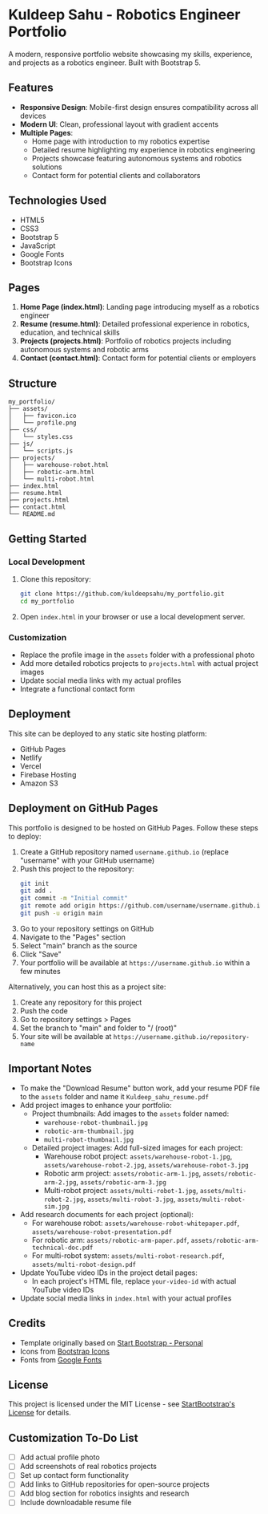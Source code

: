 # Kuldeep Sahu - Robotics Engineer Portfolio

A modern, responsive portfolio website showcasing my skills, experience, and projects as a robotics engineer. Built with Bootstrap 5.

## Features

- **Responsive Design**: Mobile-first design ensures compatibility across all devices
- **Modern UI**: Clean, professional layout with gradient accents
- **Multiple Pages**: 
  - Home page with introduction to my robotics expertise
  - Detailed resume highlighting my experience in robotics engineering
  - Projects showcase featuring autonomous systems and robotics solutions
  - Contact form for potential clients and collaborators

## Technologies Used

- HTML5
- CSS3
- Bootstrap 5
- JavaScript
- Google Fonts
- Bootstrap Icons

## Pages

1. **Home Page (index.html)**: Landing page introducing myself as a robotics engineer
2. **Resume (resume.html)**: Detailed professional experience in robotics, education, and technical skills
3. **Projects (projects.html)**: Portfolio of robotics projects including autonomous systems and robotic arms
4. **Contact (contact.html)**: Contact form for potential clients or employers

## Structure

```
my_portfolio/
├── assets/
│   ├── favicon.ico
│   └── profile.png
├── css/
│   └── styles.css
├── js/
│   └── scripts.js
├── projects/
│   ├── warehouse-robot.html
│   ├── robotic-arm.html
│   └── multi-robot.html
├── index.html
├── resume.html
├── projects.html
├── contact.html
└── README.md
```

## Getting Started

### Local Development

1. Clone this repository:
   ```bash
   git clone https://github.com/kuldeepsahu/my_portfolio.git
   cd my_portfolio
   ```

2. Open `index.html` in your browser or use a local development server.

### Customization

- Replace the profile image in the `assets` folder with a professional photo
- Add more detailed robotics projects to `projects.html` with actual project images
- Update social media links with my actual profiles
- Integrate a functional contact form

## Deployment

This site can be deployed to any static site hosting platform:

- GitHub Pages
- Netlify
- Vercel
- Firebase Hosting
- Amazon S3

## Deployment on GitHub Pages

This portfolio is designed to be hosted on GitHub Pages. Follow these steps to deploy:

1. Create a GitHub repository named `username.github.io` (replace "username" with your GitHub username)
2. Push this project to the repository:
   ```bash
   git init
   git add .
   git commit -m "Initial commit"
   git remote add origin https://github.com/username/username.github.io.git
   git push -u origin main
   ```
3. Go to your repository settings on GitHub
4. Navigate to the "Pages" section
5. Select "main" branch as the source
6. Click "Save"
7. Your portfolio will be available at `https://username.github.io` within a few minutes

Alternatively, you can host this as a project site:

1. Create any repository for this project
2. Push the code
3. Go to repository settings > Pages
4. Set the branch to "main" and folder to "/ (root)"
5. Your site will be available at `https://username.github.io/repository-name`

## Important Notes

- To make the "Download Resume" button work, add your resume PDF file to the `assets` folder and name it `Kuldeep_sahu_resume.pdf`
- Add project images to enhance your portfolio:
  - Project thumbnails: Add images to the `assets` folder named:
    - `warehouse-robot-thumbnail.jpg`
    - `robotic-arm-thumbnail.jpg`
    - `multi-robot-thumbnail.jpg`
  - Detailed project images: Add full-sized images for each project:
    - Warehouse robot project: `assets/warehouse-robot-1.jpg`, `assets/warehouse-robot-2.jpg`, `assets/warehouse-robot-3.jpg`
    - Robotic arm project: `assets/robotic-arm-1.jpg`, `assets/robotic-arm-2.jpg`, `assets/robotic-arm-3.jpg`
    - Multi-robot project: `assets/multi-robot-1.jpg`, `assets/multi-robot-2.jpg`, `assets/multi-robot-3.jpg`, `assets/multi-robot-sim.jpg`
- Add research documents for each project (optional):
  - For warehouse robot: `assets/warehouse-robot-whitepaper.pdf`, `assets/warehouse-robot-presentation.pdf`
  - For robotic arm: `assets/robotic-arm-paper.pdf`, `assets/robotic-arm-technical-doc.pdf`
  - For multi-robot system: `assets/multi-robot-research.pdf`, `assets/multi-robot-design.pdf`
- Update YouTube video IDs in the project detail pages:
  - In each project's HTML file, replace `your-video-id` with actual YouTube video IDs
- Update social media links in `index.html` with your actual profiles

## Credits

- Template originally based on [Start Bootstrap - Personal](https://startbootstrap.com/template-overviews/personal)
- Icons from [Bootstrap Icons](https://icons.getbootstrap.com/)
- Fonts from [Google Fonts](https://fonts.google.com/)

## License

This project is licensed under the MIT License - see [StartBootstrap's License](https://github.com/StartBootstrap/startbootstrap-personal/blob/master/LICENSE) for details.

## Customization To-Do List

- [ ] Add actual profile photo
- [ ] Add screenshots of real robotics projects
- [ ] Set up contact form functionality
- [ ] Add links to GitHub repositories for open-source projects
- [ ] Add blog section for robotics insights and research
- [ ] Include downloadable resume file 